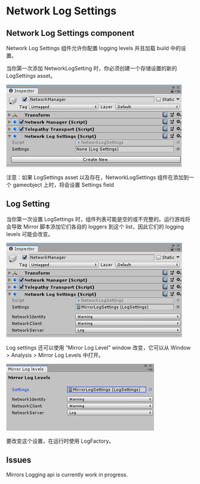 # Network Log Settings

## Network Log Settings component

Network Log Settings 组件允许你配置 logging levels 并且加载 build 中的设置。

当你第一次添加 NetworkLogSetting 时，你必须创建一个存储设置的新的 LogSettings asset。

![NetworkLogSettingsNoSettings](../../Image/NetworkLogSettingsNoSettings.png)

注意：如果 LogSettings asset 以及存在，NetworkLogSettings 组件在添加到一个 gameobject 上时，将会设置 Settings field

## Log Setting

当你第一次设置 LogSettings 时，组件列表可能是空的或不完整的。运行游戏将会导致 Mirror 脚本添加它们各自的 loggers 到这个 list，因此它们的 logging levels 可能会改变。

![NetworkLogSettings](../../Image/NetworkLogSettings.png)

Log settings 还可以使用 “Mirror Log Level” window 改变，它可以从 Window > Analysis > Mirror Log Levels 中打开。

![LogLevelWindow](../../Image/LogLevelWindow.png)

要改变这个设置，在运行时使用 LogFactory。

## Issues

Mirrors Logging api is currently work in progress.
